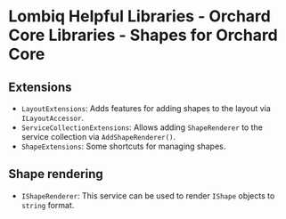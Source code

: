 # Lombiq Helpful Libraries - Orchard Core Libraries - Shapes for Orchard Core

## Extensions

- `LayoutExtensions`: Adds features for adding shapes to the layout via `ILayoutAccessor`.
- `ServiceCollectionExtensions`: Allows adding `ShapeRenderer` to the service collection via `AddShapeRenderer()`.
- `ShapeExtensions`: Some shortcuts for managing shapes.

## Shape rendering

- `IShapeRenderer`: This service can be used to render `IShape` objects to `string` format.
